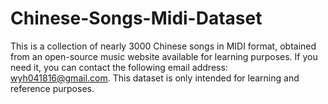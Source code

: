 # Chinese-Songs-Midi-Dataset
This is a collection of nearly 3000 Chinese songs in MIDI format, obtained from an open-source music website available for learning purposes.
If you need it, you can contact the following email address: wyh041816@gmail.com. This dataset is only intended for learning and reference purposes.
